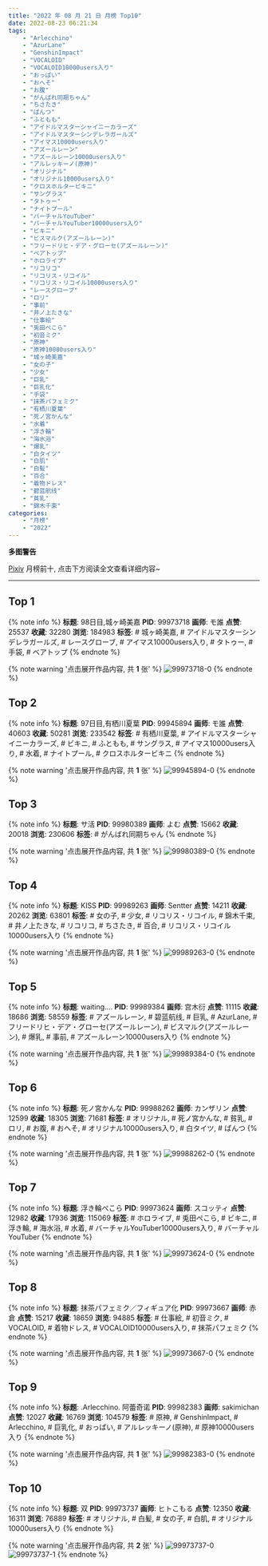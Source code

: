 ```yaml
---
title: "2022 年 08 月 21 日 月榜 Top10"
date: 2022-08-23 06:21:34
tags:
    - "Arlecchino"
    - "AzurLane"
    - "GenshinImpact"
    - "VOCALOID"
    - "VOCALOID10000users入り"
    - "おっぱい"
    - "おへそ"
    - "お腹"
    - "がんばれ同期ちゃん"
    - "ちさたき"
    - "ぱんつ"
    - "ふともも"
    - "アイドルマスターシャイニーカラーズ"
    - "アイドルマスターシンデレラガールズ"
    - "アイマス10000users入り"
    - "アズールレーン"
    - "アズールレーン10000users入り"
    - "アルレッキーノ(原神)"
    - "オリジナル"
    - "オリジナル10000users入り"
    - "クロスホルタービキニ"
    - "サングラス"
    - "タトゥー"
    - "ナイトプール"
    - "バーチャルYouTuber"
    - "バーチャルYouTuber10000users入り"
    - "ビキニ"
    - "ビスマルク(アズールレーン)"
    - "フリードリヒ・デア・グローセ(アズールレーン)"
    - "ベアトップ"
    - "ホロライブ"
    - "リコリコ"
    - "リコリス・リコイル"
    - "リコリス・リコイル10000users入り"
    - "レースグローブ"
    - "ロリ"
    - "事前"
    - "井ノ上たきな"
    - "仕事絵"
    - "兎田ぺこら"
    - "初音ミク"
    - "原神"
    - "原神10000users入り"
    - "城ヶ崎美嘉"
    - "女の子"
    - "少女"
    - "巨乳"
    - "巨乳化"
    - "手袋"
    - "抹茶パフェミク"
    - "有栖川夏葉"
    - "死ノ宮かんな"
    - "水着"
    - "浮き輪"
    - "海水浴"
    - "爆乳"
    - "白タイツ"
    - "白肌"
    - "白髪"
    - "百合"
    - "着物ドレス"
    - "碧蓝航线"
    - "貧乳"
    - "錦木千束"
categories:
    - "月榜"
    - "2022"
---
```


<i class="fa fa-triangle-exclamation"></i>**多图警告**<i class="fa fa-triangle-exclamation"></i>

[Pixiv](https://www.pixiv.net/) 月榜前十, 点击下方阅读全文查看详细内容~

<!-- more -->

---

## Top 1

{% note info %}
**标题**: 98日目,城ヶ崎美嘉
**PID**: 99973718 **画师**: モ誰
**点赞**: 25537 **收藏**: 32280 **浏览**: 184983
**标签**: # 城ヶ崎美嘉, # アイドルマスターシンデレラガールズ, # レースグローブ, # アイマス10000users入り, # タトゥー, # 手袋, # ベアトップ
{% endnote %}

{% note warning '点击展开作品内容, 共 **1** 张' %}
![99973718-0](https://i.pixiv.re/img-original/img/2022/07/25/00/00/32/99973718_p0.jpg)
{% endnote %}

## Top 2

{% note info %}
**标题**: 97日目,有栖川夏葉
**PID**: 99945894 **画师**: モ誰
**点赞**: 40603 **收藏**: 50281 **浏览**: 233542
**标签**: # 有栖川夏葉, # アイドルマスターシャイニーカラーズ, # ビキニ, # ふともも, # サングラス, # アイマス10000users入り, # 水着, # ナイトプール, # クロスホルタービキニ
{% endnote %}

{% note warning '点击展开作品内容, 共 **1** 张' %}
![99945894-0](https://i.pixiv.re/img-original/img/2022/07/24/00/00/21/99945894_p0.jpg)
{% endnote %}

## Top 3

{% note info %}
**标题**: サ活
**PID**: 99980389 **画师**: よむ
**点赞**: 15662 **收藏**: 20018 **浏览**: 230606
**标签**: # がんばれ同期ちゃん
{% endnote %}

{% note warning '点击展开作品内容, 共 **1** 张' %}
![99980389-0](https://i.pixiv.re/img-original/img/2022/07/25/08/02/21/99980389_p0.png)
{% endnote %}

## Top 4

{% note info %}
**标题**: KISS
**PID**: 99989263 **画师**: Sentter
**点赞**: 14211 **收藏**: 20262 **浏览**: 63801
**标签**: # 女の子, # 少女, # リコリス・リコイル, # 錦木千束, # 井ノ上たきな, # リコリコ, # ちさたき, # 百合, # リコリス・リコイル10000users入り
{% endnote %}

{% note warning '点击展开作品内容, 共 **1** 张' %}
![99989263-0](https://i.pixiv.re/img-original/img/2022/07/25/19/20/16/99989263_p0.png)
{% endnote %}

## Top 5

{% note info %}
**标题**: waiting....
**PID**: 99989384 **画师**: 宫木衍
**点赞**: 11115 **收藏**: 18686 **浏览**: 58559
**标签**: # アズールレーン, # 碧蓝航线, # 巨乳, # AzurLane, # フリードリヒ・デア・グローセ(アズールレーン), # ビスマルク(アズールレーン), # 爆乳, # 事前, # アズールレーン10000users入り
{% endnote %}

{% note warning '点击展开作品内容, 共 **1** 张' %}
![99989384-0](https://i.pixiv.re/img-original/img/2022/07/25/19/25/38/99989384_p0.jpg)
{% endnote %}

## Top 6

{% note info %}
**标题**: 死ノ宮かんな
**PID**: 99988262 **画师**: カンザリン
**点赞**: 12599 **收藏**: 18305 **浏览**: 71681
**标签**: # オリジナル, # 死ノ宮かんな, # 貧乳, # ロリ, # お腹, # おへそ, # オリジナル10000users入り, # 白タイツ, # ぱんつ
{% endnote %}

{% note warning '点击展开作品内容, 共 **1** 张' %}
![99988262-0](https://i.pixiv.re/img-original/img/2022/07/25/18/28/59/99988262_p0.png)
{% endnote %}

## Top 7

{% note info %}
**标题**: 浮き輪ぺこら
**PID**: 99973624 **画师**: スコッティ
**点赞**: 12982 **收藏**: 17936 **浏览**: 115069
**标签**: # ホロライブ, # 兎田ぺこら, # ビキニ, # 浮き輪, # 海水浴, # 水着, # バーチャルYouTuber10000users入り, # バーチャルYouTuber
{% endnote %}

{% note warning '点击展开作品内容, 共 **1** 张' %}
![99973624-0](https://i.pixiv.re/img-original/img/2022/07/25/00/00/10/99973624_p0.jpg)
{% endnote %}

## Top 8

{% note info %}
**标题**: 抹茶パフェミク／フィギュア化
**PID**: 99973667 **画师**: 赤倉
**点赞**: 15217 **收藏**: 18659 **浏览**: 94885
**标签**: # 仕事絵, # 初音ミク, # VOCALOID, # 着物ドレス, # VOCALOID10000users入り, # 抹茶パフェミク
{% endnote %}

{% note warning '点击展开作品内容, 共 **1** 张' %}
![99973667-0](https://i.pixiv.re/img-original/img/2022/07/25/00/00/20/99973667_p0.png)
{% endnote %}

## Top 9

{% note info %}
**标题**: .Arlecchino. 阿蕾奇诺
**PID**: 99982383 **画师**: sakimichan
**点赞**: 12027 **收藏**: 16769 **浏览**: 104579
**标签**: # 原神, # GenshinImpact, # Arlecchino, # 巨乳化, # おっぱい, # アルレッキーノ(原神), # 原神10000users入り
{% endnote %}

{% note warning '点击展开作品内容, 共 **1** 张' %}
![99982383-0](https://i.pixiv.re/img-original/img/2022/07/25/11/28/45/99982383_p0.jpg)
{% endnote %}

## Top 10

{% note info %}
**标题**: 双
**PID**: 99973737 **画师**: ヒトこもる
**点赞**: 12350 **收藏**: 16311 **浏览**: 76889
**标签**: # オリジナル, # 白髪, # 女の子, # 白肌, # オリジナル10000users入り
{% endnote %}

{% note warning '点击展开作品内容, 共 **2** 张' %}
![99973737-0](https://i.pixiv.re/img-original/img/2022/07/25/00/00/37/99973737_p0.png)
![99973737-1](https://i.pixiv.re/img-original/img/2022/07/25/00/00/37/99973737_p1.png)
{% endnote %}
